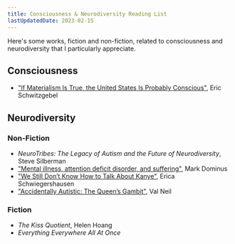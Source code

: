 ```yaml
---
title: Consciousness & Neurodiversity Reading List
lastUpdatedDate: 2023-02-15
---
```


Here's some works, fiction and non-fiction, related to consciousness and neurodiversity that I particularly appreciate.

## Consciousness

- ["If Materialism Is True, the United States Is Probably Conscious"](http://faculty.ucr.edu/~eschwitz/SchwitzAbs/USAconscious.htm), Eric Schwitzgebel

## Neurodiversity

### Non-Fiction

- *NeuroTribes: The Legacy of Autism and the Future of Neurodiversity*, Steve Silberman
- ["Mental illness, attention deficit disorder, and suffering"](https://blog.plover.com/brain/add.html), Mark Dominus
- ["We Still Don’t Know How to Talk About Kanye"](https://www.thecut.com/2022/02/kanye-west-bipolar-disorder.html), Erica Schwiegershausen
- ["Accidentally Autistic: The Queen’s Gambit"](https://valneil.com/2020/10/30/accidentally-autistic-the-queens-gambit/), Val Neil

### Fiction

- *The Kiss Quotient*, Helen Hoang
- *Everything Everywhere All At Once*